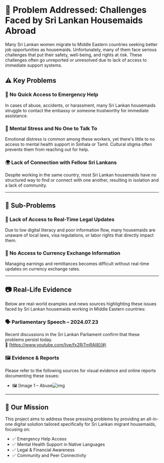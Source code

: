 # 🧕 Problem Addressed: Challenges Faced by Sri Lankan Housemaids Abroad

Many Sri Lankan women migrate to Middle Eastern countries seeking better job opportunities as housemaids. Unfortunately, many of them face serious challenges that put their safety, well-being, and rights at risk. These challenges often go unreported or unresolved due to lack of access to immediate support systems.

## ⚠️ Key Problems

### 🚨 No Quick Access to Emergency Help  
In cases of abuse, accidents, or harassment, many Sri Lankan housemaids struggle to contact the embassy or someone trustworthy for immediate assistance.

### 🧠 Mental Stress and No One to Talk To  
Emotional distress is common among these workers, yet there's little to no access to mental health support in Sinhala or Tamil. Cultural stigma often prevents them from reaching out for help.

### 🌍 Lack of Connection with Fellow Sri Lankans  
Despite working in the same country, most Sri Lankan housemaids have no structured way to find or connect with one another, resulting in isolation and a lack of community.

---

## 📌 Sub-Problems

### 📜 Lack of Access to Real-Time Legal Updates  
Due to low digital literacy and poor information flow, many housemaids are unaware of local laws, visa regulations, or labor rights that directly impact them.

### 💱 No Access to Currency Exchange Information  
Managing earnings and remittances becomes difficult without real-time updates on currency exchange rates.

---

## 📷 Real-Life Evidence

Below are real-world examples and news sources highlighting these issues faced by Sri Lankan housemaids working in Middle Eastern countries:

### 🗣️ Parliamentary Speech – 2024.07.23  
Recent discussions in the Sri Lankan Parliament confirm that these problems persist today.  
🔗 [https://www.youtube.com/live/fx2RiTmRAI8](#) <!-- Replace # with the actual link -->

### 🖼️ Evidence & Reports  
Please refer to the following sources for visual evidence and online reports documenting these issues:  
- 🖼️ [Image 1 – Abuse![img](https://github.com/user-attachments/assets/e3ae1a02-f340-4713-a706-649fccfab2f7)

<!-- Replace # with actual URLs to images or articles -->

---

## 🎯 Our Mission

This project aims to address these pressing problems by providing an all-in-one digital solution tailored specifically for Sri Lankan migrant housemaids, focusing on:

- ✅ Emergency Help Access  
- ✅ Mental Health Support in Native Languages  
- ✅ Legal & Financial Awareness  
- ✅ Community and Peer Connectivity  


